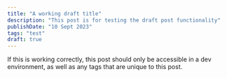 ```yaml
---
title: "A working draft title"
description: "This post is for testing the draft post functionality"
publishDate: "10 Sept 2023"
tags: "test"
draft: true
---
```


If this is working correctly, this post should only be accessible in a dev environment, as well as any tags that are unique to this post.
